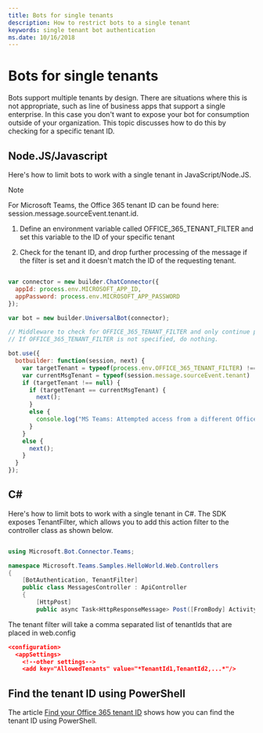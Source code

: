 ```yaml
---
title: Bots for single tenants
description: How to restrict bots to a single tenant
keywords: single tenant bot authentication
ms.date: 10/16/2018
---
```

# Bots for single tenants

Bots support multiple tenants by design. There are situations where this is not appropriate, such as line of business apps that support a single enterprise. In this case you don't want to expose your bot for consumption outside of your organization. This topic discusses how to do this by checking for a specific tenant ID.

## Node.JS/Javascript

Here's how to limit bots to work with a single tenant in JavaScript/Node.JS.

> [!Note]
>For Microsoft Teams, the Office 365 tenant ID can be found here: session.message.sourceEvent.tenant.id.

1. Define an environment variable called OFFICE_365_TENANT_FILTER and set this variable to the ID of your specific tenant

2. Check for the tenant ID, and drop further processing of the message if the filter is set and it doesn't match the ID of the requesting tenant.

``` JavaScript

var connector = new builder.ChatConnector({
  appId: process.env.MICROSOFT_APP_ID,
  appPassword: process.env.MICROSOFT_APP_PASSWORD
});

var bot = new builder.UniversalBot(connector);

// Middleware to check for OFFICE_365_TENANT_FILTER and only continue processing if it matches.
// If OFFICE_365_TENANT_FILTER is not specified, do nothing.

bot.use({
  botbuilder: function(session, next) {
    var targetTenant = typeof(process.env.OFFICE_365_TENANT_FILTER) !== "undefined" ? process.env.OFFICE_365_TENANT_FILTER : null;
    var currentMsgTenant = typeof(session.message.sourceEvent.tenant) !== "undefined" ? session.message.sourceEvent.tenant.id : null;
    if (targetTenant !== null) {
      if (targetTenant == currentMsgTenant) {
        next();
      }
      else {
        console.log("MS Teams: Attempted access from a different Office 365 tenant (" + currentMsgTenant + "): message rejected");
      }
    }
    else {
      next();
    }
  }
});

```

## C#

Here's how to limit bots to work with a single tenant in C#. The SDK exposes TenantFilter,  which allows you to add this action filter to the controller class as shown below.

``` C#

using Microsoft.Bot.Connector.Teams;

namespace Microsoft.Teams.Samples.HelloWorld.Web.Controllers
{
    [BotAuthentication, TenantFilter]
    public class MessagesController : ApiController
    {
        [HttpPost]
        public async Task<HttpResponseMessage> Post([FromBody] Activity activity)
```

The tenant filter will take a comma separated list of tenantIds that are placed in web.config

``` JSON
<configuration>
  <appSettings>
    <!--other settings-->
    <add key="AllowedTenants" value="*TenantId1,TenantId2,...*"/>

```

## Find the tenant ID using PowerShell

The article [Find your Office 365 tenant ID](https://support.office.com/article/Find-your-Office-365-tenant-ID-6891b561-a52d-4ade-9f39-b492285e2c9b) shows how you can find the tenant ID using PowerShell.
